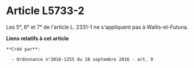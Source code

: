 # Article L5733-2

Les 5°, 6° et 7° de l'article L. 2331-1 ne s'appliquent pas à Wallis-et-Futuna.

**Liens relatifs à cet article**

	**Créé par**:

	  - Ordonnance n°2016-1255 du 28 septembre 2016 - art. 9
